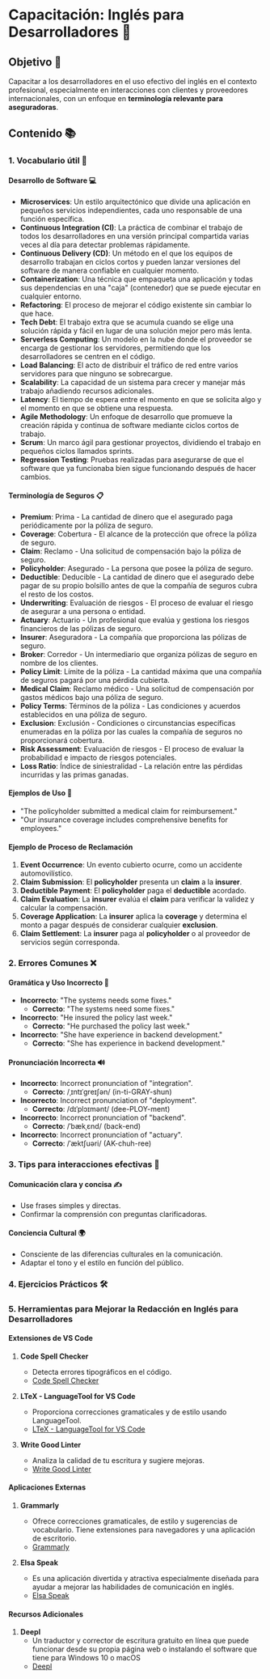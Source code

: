 # Capacitación: Inglés para Desarrolladores 🚀

## Objetivo 🎯
Capacitar a los desarrolladores en el uso efectivo del inglés en el contexto profesional, especialmente en interacciones con clientes y proveedores internacionales, con un enfoque en **terminología relevante para aseguradoras**.

## Contenido 📚

### 1. Vocabulario útil 📝

#### Desarrollo de Software 💻
- **Microservices**: Un estilo arquitectónico que divide una aplicación en pequeños servicios independientes, cada uno responsable de una función específica.
- **Continuous Integration (CI)**: La práctica de combinar el trabajo de todos los desarrolladores en una versión principal compartida varias veces al día para detectar problemas rápidamente.
- **Continuous Delivery (CD)**: Un método en el que los equipos de desarrollo trabajan en ciclos cortos y pueden lanzar versiones del software de manera confiable en cualquier momento.
- **Containerization**: Una técnica que empaqueta una aplicación y todas sus dependencias en una "caja" (contenedor) que se puede ejecutar en cualquier entorno.
- **Refactoring**: El proceso de mejorar el código existente sin cambiar lo que hace.
- **Tech Debt**: El trabajo extra que se acumula cuando se elige una solución rápida y fácil en lugar de una solución mejor pero más lenta.
- **Serverless Computing**: Un modelo en la nube donde el proveedor se encarga de gestionar los servidores, permitiendo que los desarrolladores se centren en el código.
- **Load Balancing**: El acto de distribuir el tráfico de red entre varios servidores para que ninguno se sobrecargue.
- **Scalability**: La capacidad de un sistema para crecer y manejar más trabajo añadiendo recursos adicionales.
- **Latency**: El tiempo de espera entre el momento en que se solicita algo y el momento en que se obtiene una respuesta.
- **Agile Methodology**: Un enfoque de desarrollo que promueve la creación rápida y continua de software mediante ciclos cortos de trabajo.
- **Scrum**: Un marco ágil para gestionar proyectos, dividiendo el trabajo en pequeños ciclos llamados sprints.
- **Regression Testing**: Pruebas realizadas para asegurarse de que el software que ya funcionaba bien sigue funcionando después de hacer cambios.


#### Terminología de Seguros 📋
- **Premium**: Prima - La cantidad de dinero que el asegurado paga periódicamente por la póliza de seguro.
- **Coverage**: Cobertura - El alcance de la protección que ofrece la póliza de seguro.
- **Claim**: Reclamo - Una solicitud de compensación bajo la póliza de seguro.
- **Policyholder**: Asegurado - La persona que posee la póliza de seguro.
- **Deductible**: Deducible - La cantidad de dinero que el asegurado debe pagar de su propio bolsillo antes de que la compañía de seguros cubra el resto de los costos.
- **Underwriting**: Evaluación de riesgos - El proceso de evaluar el riesgo de asegurar a una persona o entidad.
- **Actuary**: Actuario - Un profesional que evalúa y gestiona los riesgos financieros de las pólizas de seguro.
- **Insurer**: Aseguradora - La compañía que proporciona las pólizas de seguro.
- **Broker**: Corredor - Un intermediario que organiza pólizas de seguro en nombre de los clientes.
- **Policy Limit**: Límite de la póliza - La cantidad máxima que una compañía de seguros pagará por una pérdida cubierta.
- **Medical Claim**: Reclamo médico - Una solicitud de compensación por gastos médicos bajo una póliza de seguro.
- **Policy Terms**: Términos de la póliza - Las condiciones y acuerdos establecidos en una póliza de seguro.
- **Exclusion**: Exclusión - Condiciones o circunstancias específicas enumeradas en la póliza por las cuales la compañía de seguros no proporcionará cobertura.
- **Risk Assessment**: Evaluación de riesgos - El proceso de evaluar la probabilidad e impacto de riesgos potenciales.
- **Loss Ratio**: Índice de siniestralidad - La relación entre las pérdidas incurridas y las primas ganadas.

#### Ejemplos de Uso 📘
- "The policyholder submitted a medical claim for reimbursement."
- "Our insurance coverage includes comprehensive benefits for employees."

#### Ejemplo de Proceso de Reclamación

1. **Event Occurrence**: Un evento cubierto ocurre, como un accidente automovilístico.
2. **Claim Submission**: El **policyholder** presenta un **claim** a la **insurer**.
3. **Deductible Payment**: El **policyholder** paga el **deductible** acordado.
4. **Claim Evaluation**: La **insurer** evalúa el **claim** para verificar la validez y calcular la compensación.
5. **Coverage Application**: La **insurer** aplica la **coverage** y determina el monto a pagar después de considerar cualquier **exclusion**.
6. **Claim Settlement**: La **insurer** paga al **policyholder** o al proveedor de servicios según corresponda.



### 2. Errores Comunes ❌

#### Gramática y Uso Incorrecto 📝
- **Incorrecto**: "The systems needs some fixes."
  - **Correcto**: "The systems need some fixes."
- **Incorrecto**: "He insured the policy last week."
  - **Correcto**: "He purchased the policy last week."
- **Incorrecto**: "She have experience in backend development."
  - **Correcto**: "She has experience in backend development."

#### Pronunciación Incorrecta 🔊
- **Incorrecto**: Incorrect pronunciation of "integration".
  - **Correcto**: /ˌɪntɪˈɡreɪʃən/ (in-ti-GRAY-shun)
- **Incorrecto**: Incorrect pronunciation of "deployment".
  - **Correcto**: /dɪˈplɔɪmənt/ (dee-PLOY-ment)
- **Incorrecto**: Incorrect pronunciation of "backend".
  - **Correcto**: /ˈbækˌɛnd/ (back-end)
- **Incorrecto**: Incorrect pronunciation of "actuary".
  - **Correcto**: /ˈæktʃuəri/ (AK-chuh-ree)

### 3. Tips para interacciones efectivas 💬

#### Comunicación clara y concisa ✍️
- Use frases simples y directas.
- Confirmar la comprensión con preguntas clarificadoras.

#### Conciencia Cultural 🌍
- Consciente de las diferencias culturales en la comunicación.
- Adaptar el tono y el estilo en función del público.


### 4. Ejercicios Prácticos 🛠️

### 5. Herramientas para Mejorar la Redacción en Inglés para Desarrolladores

#### Extensiones de VS Code

1. **Code Spell Checker**
   - Detecta errores tipográficos en el código.
   - [Code Spell Checker](https://marketplace.visualstudio.com/items?itemName=streetsidesoftware.code-spell-checker)

2. **LTeX - LanguageTool for VS Code**
   - Proporciona correcciones gramaticales y de estilo usando LanguageTool.
   - [LTeX - LanguageTool for VS Code](https://marketplace.visualstudio.com/items?itemName=valentjn.vscode-ltex)

3. **Write Good Linter**
   - Analiza la calidad de tu escritura y sugiere mejoras.
   - [Write Good Linter](https://marketplace.visualstudio.com/items?itemName=AdamCoulombe.write-good-linter)

#### Aplicaciones Externas

1. **Grammarly**
   - Ofrece correcciones gramaticales, de estilo y sugerencias de vocabulario. Tiene extensiones para navegadores y una aplicación de escritorio.
   - [Grammarly](https://www.grammarly.com/)

2. **Elsa Speak**
   - Es una aplicación divertida y atractiva especialmente diseñada para ayudar a mejorar las habilidades de comunicación en inglés.
   - [Elsa Speak](https://elsaspeak.com/)
   
#### Recursos Adicionales

1. **Deepl**
   - Un traductor y corrector de escritura gratuito en línea que puede funcionar desde su propia página web o instalando el software que tiene para Windows 10 o macOS
   - [Deepl](https://www.deepl.com/es/write)


